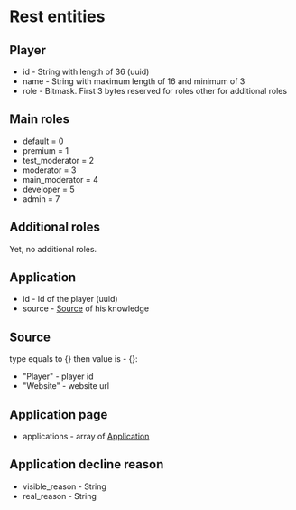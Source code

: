 # Rest entities 

## Player
* id - String with length of 36 (uuid)
* name - String with maximum length of 16 and minimum of 3
* role - Bitmask. First 3 bytes reserved for roles other for additional roles

## Main roles
* default = 0
* premium = 1
* test_moderator = 2
* moderator = 3
* main_moderator = 4
* developer = 5
* admin = 7

## Additional roles
Yet, no additional roles.

## Application
* id - Id of the player (uuid)
* source - [Source](#source) of his knowledge

## Source
type equals to {} then value is - {}:
* "Player" - player id
* "Website" - website url

## Application page
* applications - array of [Application](#application)

## Application decline reason
* visible_reason - String
* real_reason - String